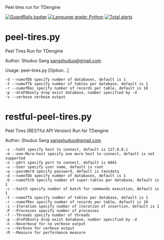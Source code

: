 Peel tires run for TDengine

[![GuardRails badge](https://api.guardrails.io/v2/badges/sangshuduo/peel_tires.svg?token=c47be6225bf670a191fdac8c33a6b928541d3e4d7fd95ec38bd68bac30be1db5&provider=github)](https://dashboard.guardrails.io/gh/sangshuduo/48940)
[![Language grade: Python](https://img.shields.io/lgtm/grade/python/g/sangshuduo/peel_tires.svg?logo=lgtm&logoWidth=18)](https://lgtm.com/projects/g/sangshuduo/peel_tires/context:python)
[![Total alerts](https://img.shields.io/lgtm/alerts/g/sangshuduo/peel_tires.svg?logo=lgtm&logoWidth=18)](https://lgtm.com/projects/g/sangshuduo/peel_tires/alerts/)

# peel-tires.py
Peel Tires Run for TDengine

Author: Shuduo Sang <sangshuduo@gmail.com>

Usage: peel-tires.py [Option...]

    -d --numofDb specify number of databases, default is 1
    -t --numofTb specify number of tables per database, default is 1
    -r --numofRec specify number of records per table, default is 10
    -p --droPdbonly drop exist database, number specified by -d
    -v --verbose verbose output


# restful-peel-tires.py
Peel Tires (RESTful API Version) Run for TDengine

Author: Shuduo Sang <sangshuduo@gmail.com>

	-s --hoSt specify host to connect, default is 127.0.0.1
	-m --one-More-host specify one more host to connect, default is not supported
	-o --pOrt specify port to connect, default is 6041
	-u --User specify user name, default is root
	-w --passWord specify password, default is taosdata
	-d --numofDb specify number of databases, default is 1
	-b --numofStb specify number of super-tables per database, default is 1
	-c --batCh specify number of batch for commands execution, default is 1
	-t --numofTb specify number of tables per database, default is 1
	-r --numofRec specify number of records per table, default is 10
	-i --Iteration specify number of iteration of insertion, default is 1
	-P --Processes specify number of processes
	-T --Threads specify number of threads
	-p --droPdbonly drop exist database, number specified by -d
	-n --Noverbose for no verbose output
	-v --Verbose for verbose output
	-M --Measure for performance measure


